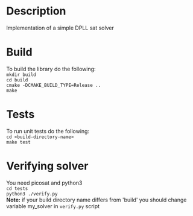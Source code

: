 # Description
Implementation of a simple DPLL sat solver
# Build
To build the library do the following:  
`mkdir build`  
`cd build`  
`cmake -DCMAKE_BUILD_TYPE=Release ..`  
`make`  
# Tests  
To run unit tests do the following:  
`cd <build-directory-name>`  
`make test`
# Verifying solver
You need picosat and python3  
`cd tests`  
`python3 ./verify.py`  
**Note:** if your build directory name differs from 'build' you should change variable my_solver in `verify.py` script
